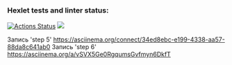 ### Hexlet tests and linter status:
[![Actions Status](https://github.com/kazyamov/python-project-lvl1/workflows/hexlet-check/badge.svg)](https://github.com/kazyamov/python-project-lvl1/actions)
<a href="https://codeclimate.com/github/kazyamov/python-project-lvl1/maintainability"><img src="https://api.codeclimate.com/v1/badges/2a003ba923860474a3e6/maintainability" /></a>

Запись 'step 5' https://asciinema.org/connect/34ed8ebc-e199-4338-aa57-88da8c641ab0
Запись 'step 6' https://asciinema.org/a/vSVX5Ge0RgqumsGvfmyn6DkfT